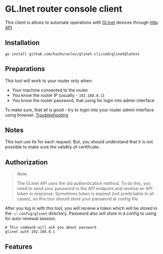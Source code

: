 # GL.Inet router console client

This client is allows to automate operations
with [Gl.Inet](https://www.gl-inet.com/) devices
through [http API](https://dev.gl-inet.com/api/).

## Installation

```shell
go install github.com/kazhuravlev/glinet-cli/cmd/glinet@latest
```

## Preparations

This tool will work to your router only when:

- Your machine connected to the router
- You know the router IP (usually - `192.168.8.1`)
- You know the router password, that using for login into admin interface

To make sure, that all is good - try to login into your router admin interface
using browser.
[Troubleshooting](https://docs.gl-inet.com/en/3/tutorials/cannot_access_web_admin_panel/)

## Notes

This tool use tls for each request. But, you should understand that it is not
possible to make sure the validity of certificate.

## Authorization

> Note
>
> The Gl.Inet API uses the old authentication method. To do this, you need to
> send your password to the API endpoint and receive an API token in response.
> Sometimes token is expired (not predictable in all cases), so this tool should
> store your password at config file.

After you log in with this tool, you will receive a token which will be stored
in the `~/.config/glinet` directory. Password also will store in a config to
using for auto-renewal session.

```shell
# This command will ask you about password
glinet auth 192.168.8.1 
```

## Features

[//]: # (TODO: describe)
